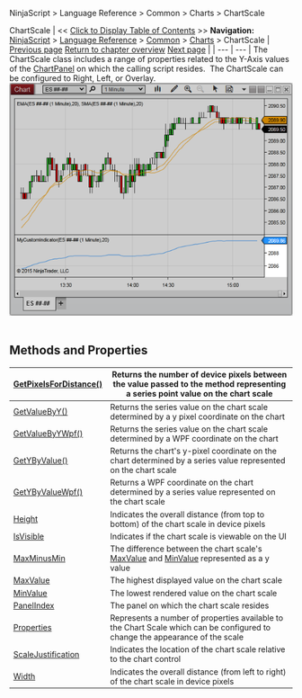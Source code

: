 ﻿
NinjaScript \> Language Reference \> Common \> Charts \> ChartScale

ChartScale
| \<\< [Click to Display Table of Contents](chartscale.md) \>\> **Navigation:**     [NinjaScript](ninjascript-1.md) \> [Language Reference](language_reference_wip-1.md) \> [Common](common-1.md) \> [Charts](chart-1.md) \> ChartScale | [Previous page](y_coordinate_chartpanel-1.md) [Return to chapter overview](chart-1.md) [Next page](getpixelsfordistance-1.md) |
| --- | --- |
The ChartScale class includes a range of properties related to the Y\-Axis values of the [ChartPanel](chartpanel-1.md) on which the calling script resides.  The ChartScale can be configured to Right, Left, or Overlay.
 
![ChartScale_1](chartscale_1.png)
 
## Methods and Properties
| [GetPixelsForDistance()](getpixelsfordistance-1.md) | Returns the number of device pixels between the value passed to the method representing a series point value on the chart scale |
| --- | --- |
| [GetValueByY()](getvaluebyy-1.md) | Returns the series value on the chart scale determined by a y pixel coordinate on the chart |
| [GetValueByYWpf()](getvaluebyywpf-1.md) | Returns the series value on the chart scale determined by a WPF coordinate on the chart |
| [GetYByValue()](getybyvalue-1.md) | Returns the chart's y\-pixel coordinate on the chart determined by a series value represented on the chart scale |
| [GetYByValueWpf()](getybyvaluewpf-1.md) | Returns a WPF coordinate on the chart determined by a series value represented on the chart scale |
| [Height](height-1.md) | Indicates the overall distance (from top to bottom) of the chart scale in device pixels |
| [IsVisible](chartscale_isvisible-1.md) | Indicates if the chart scale is viewable on the UI |
| [MaxMinusMin](maxminusmin-1.md) | The difference between the chart scale's [MaxValue](chartscale_maxvalue-1.md) and [MinValue](chartscale_minvalue-1.md) represented as a y value |
| [MaxValue](chartscale_maxvalue-1.md) | The highest displayed value on the chart scale |
| [MinValue](chartscale_minvalue-1.md) | The lowest rendered value on the chart scale |
| [PanelIndex](panelindex-1.md) | The panel on which the chart scale resides |
| [Properties](chartscale_properties-1.md) | Represents a number of properties available to the Chart Scale which can be configured to change the appearance of the scale |
| [ScaleJustification](chartscale_scalejustification-1.md) | Indicates the location of the chart scale relative to the chart control |
| [Width](width-1.md) | Indicates the overall distance (from left to right) of the chart scale in device pixels |
